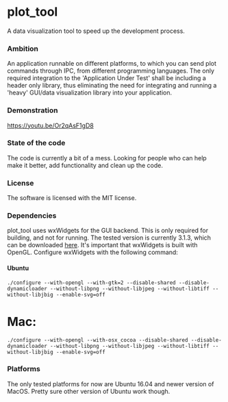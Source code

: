 # plot_tool
A data visualization tool to speed up the development process.

### Ambition
An application runnable on different platforms, to which you can send plot commands through IPC, from different programming languages. The only required integration to the 'Application Under Test' shall be including a header only library, thus eliminating the need for integrating and running a 'heavy' GUI/data visualization library into your application. 

### Demonstration
https://youtu.be/Or2qAsF1gD8

### State of the code
The code is currently a bit of a mess. Looking for people who can help make it better, add functionality and clean up the code.

### License
The software is licensed with the MIT license.

### Dependencies
plot_tool uses wxWidgets for the GUI backend. This is only required for building, and not for running. The tested version is currently 3.1.3, which can be downloaded [here](https://github.com/wxWidgets/wxWidgets/releases/download/v3.1.3/wxWidgets-3.1.3.zip). It's important that wxWidgets is built with OpenGL.
Configure wxWidgets with the following command:
#### Ubuntu
```./configure --with-opengl --with-gtk=2 --disable-shared --disable-dynamicloader --without-libpng --without-libjpeg --without-libtiff --without-libjbig --enable-svg=off```

# Mac:
```./configure --with-opengl --with-osx_cocoa --disable-shared --disable-dynamicloader --without-libpng --without-libjpeg --without-libtiff --without-libjbig --enable-svg=off```


### Platforms
The only tested platforms for now are Ubuntu 16.04 and newer version of MacOS. Pretty sure other version of Ubuntu work though.
